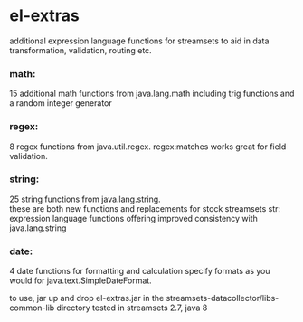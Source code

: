 # el-extras

additional expression language functions for streamsets to aid in data transformation, validation, 
routing etc.   

### math:
  15 additional math functions from java.lang.math including trig functions and a random integer generator

### regex:
  8 regex functions from java.util.regex.  regex:matches works great for field validation.
  
### string:  
  25 string functions from java.lang.string.  
    these are both new functions and replacements for stock streamsets str: expression language 
    functions offering improved consistency with java.lang.string
### date:
  4 date functions for formatting and calculation
  specify formats as you would for java.text.SimpleDateFormat.
  
  
to use, jar up and drop el-extras.jar in the streamsets-datacollector/libs-common-lib directory
tested in streamsets 2.7, java 8

